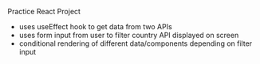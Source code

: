 Practice React Project

- uses useEffect hook to get data from two APIs
- uses form input from user to filter country API displayed on screen
- conditional rendering of different data/components depending on filter input